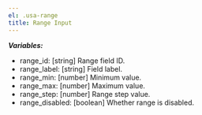 ```yaml
---
el: .usa-range
title: Range Input
---
```


___Variables:___
* range_id: [string] Range field ID.
* range_label: [string] Field label.
* range_min: [number] Minimum value.
* range_max: [number] Maximum value.
* range_step: [number] Range step value.
* range_disabled: [boolean] Whether range is disabled.
